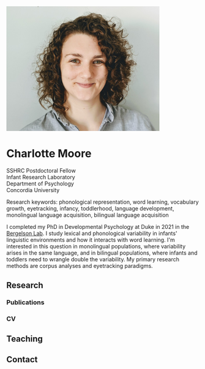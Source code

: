 <img src="headshot.png" width="400">

# Charlotte Moore
SSHRC Postdoctoral Fellow  
Infant Research Laboratory  
Department of Psychology  
Concordia University  

Research keywords: phonological representation, word learning, vocabulary growth, eyetracking, infancy, toddlerhood, language development, monolingual language acquisition, bilingual language acquisition  

I completed my PhD in Developmental Psychology at Duke in 2021 in the [Bergelson Lab](https://bergelsonlab.com/). I study lexical and phonological variability in infants' linguistic environments and how it interacts with word learning. I'm interested in this question in monolingual populations, where variability arises in the same language, and in bilingual populations, where infants and toddlers need to wrangle double the variability. My primary research methods are corpus analyses and eyetracking paradigms.

## Research
### Publications
### CV
## Teaching
## Contact
